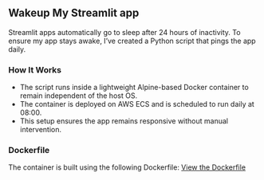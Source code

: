 ## Wakeup My Streamlit app
Streamlit apps automatically go to sleep after 24 hours of inactivity. To ensure my app stays awake, I’ve created a Python script that pings the app daily.  
### How It Works
- The script runs inside a lightweight Alpine-based Docker container to remain independent of the host OS.
- The container is deployed on AWS ECS and is scheduled to run daily at 08:00.
- This setup ensures the app remains responsive without manual intervention.

### Dockerfile
The container is built using the following Dockerfile:
[View the Dockerfile](Dockerfile)
